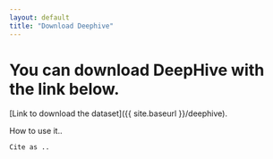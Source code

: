 ```yaml
---
layout: default
title: "Download Deephive"
---
```



# [](#header-2)You can download DeepHive with the link below.


[Link to download the dataset]({{ site.baseurl }}/deephive).

How to use it..


```
Cite as ..
```
